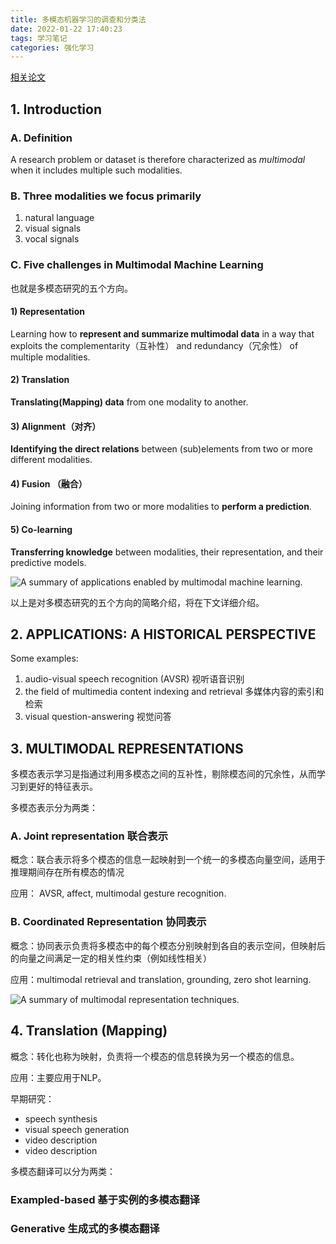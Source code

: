 ```yaml
---
title: 多模态机器学习的调查和分类法
date: 2022-01-22 17:40:23
tags: 学习笔记
categories: 强化学习
---
```




[相关论文](https://eager-murdock-e61bfe.netlify.app/2022/01/22/multimodal-machine-learning-a-survey-and-taxonomy/Multimodal_Machine_Learning_A_Survey_and_Taxonomy.pdf)

## 1. Introduction

### A. Definition

A research problem or dataset is therefore characterized as *multimodal* when it includes multiple such modalities.

### B. Three modalities we focus primarily

1. natural language
2. visual signals
3. vocal signals

### C. Five challenges in Multimodal Machine Learning

也就是多模态研究的五个方向。

#### 1) Representation

Learning how to **represent and summarize multimodal data** in a way that exploits the complementarity（互补性） and redundancy（冗余性） of multiple modalities.

#### 2) Translation

**Translating(Mapping) data** from one modality to another.

#### 3) Alignment（对齐）

**Identifying the direct relations** between (sub)elements from two or more different modalities.

#### 4) Fusion （融合）

Joining information from two or more modalities to **perform a prediction**.

#### 5) Co-learning

**Transferring knowledge** between modalities, their representation, and their predictive models. 

![A summary of applications enabled by multimodal machine learning.](image-20220122191151114.png)

以上是对多模态研究的五个方向的简略介绍，将在下文详细介绍。



## 2. APPLICATIONS: A HISTORICAL PERSPECTIVE

Some examples:

1. audio-visual speech recognition (AVSR) 视听语音识别
2. the field of multimedia content indexing and retrieval 多媒体内容的索引和检索
3. visual question-answering 视觉问答



## 3. MULTIMODAL REPRESENTATIONS

多模态表示学习是指通过利用多模态之间的互补性，剔除模态间的冗余性，从而学习到更好的特征表示。



多模态表示分为两类：

### A. Joint representation 联合表示

概念：联合表示将多个模态的信息一起映射到一个统一的多模态向量空间，适用于推理期间存在所有模态的情况

应用： AVSR, affect, multimodal gesture recognition.

### B. Coordinated Representation 协同表示

概念：协同表示负责将多模态中的每个模态分别映射到各自的表示空间，但映射后的向量之间满足一定的相关性约束（例如线性相关）

应用：multimodal retrieval and translation,  grounding,  zero shot learning.

![A summary of multimodal representation techniques.](image-20220122223249302.png)



## 4. Translation (Mapping)

概念：转化也称为映射，负责将一个模态的信息转换为另一个模态的信息。

应用：主要应用于NLP。

早期研究：

+ speech synthesis
+ visual speech generation
+ video description
+ video description



多模态翻译可以分为两类：

### Exampled-based 基于实例的多模态翻译



### Generative 生成式的多模态翻译



